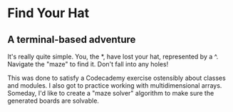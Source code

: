 # Find Your Hat

## A terminal-based adventure

It's really quite simple. You, the *, have lost your hat, represented by a ^. Navigate the "maze" to find it. Don't fall into any holes!

This was done to satisfy a Codecademy exercise ostensibly about classes and modules. I also got to practice working with multidimensional arrays. Someday, I'd like to create a "maze solver" algorithm to make sure the generated boards are solvable.